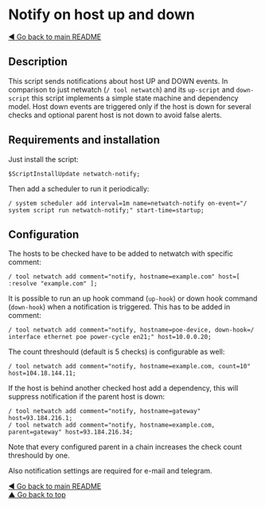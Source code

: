 # Notify on host up and down

[◀ Go back to main README](../)

## Description

This script sends notifications about host UP and DOWN events. In comparison to just netwatch \(`/ tool netwatch`\) and its `up-script` and `down-script` this script implements a simple state machine and dependency model. Host down events are triggered only if the host is down for several checks and optional parent host is not down to avoid false alerts.

## Requirements and installation

Just install the script:

```text
$ScriptInstallUpdate netwatch-notify;
```

Then add a scheduler to run it periodically:

```text
/ system scheduler add interval=1m name=netwatch-notify on-event="/ system script run netwatch-notify;" start-time=startup;
```

## Configuration

The hosts to be checked have to be added to netwatch with specific comment:

```text
/ tool netwatch add comment="notify, hostname=example.com" host=[ :resolve "example.com" ];
```

It is possible to run an up hook command \(`up-hook`\) or down hook command \(`down-hook`\) when a notification is triggered. This has to be added in comment:

```text
/ tool netwatch add comment="notify, hostname=poe-device, down-hook=/ interface ethernet poe power-cycle en21;" host=10.0.0.20;
```

The count threshould \(default is 5 checks\) is configurable as well:

```text
/ tool netwatch add comment="notify, hostname=example.com, count=10" host=104.18.144.11;
```

If the host is behind another checked host add a dependency, this will suppress notification if the parent host is down:

```text
/ tool netwatch add comment="notify, hostname=gateway" host=93.184.216.1;
/ tool netwatch add comment="notify, hostname=example.com, parent=gateway" host=93.184.216.34;
```

Note that every configured parent in a chain increases the check count threshould by one.

Also notification settings are required for e-mail and telegram.

[◀ Go back to main README](../)  
[▲ Go back to top](netwatch-notify.md#top)

